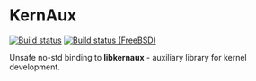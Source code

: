 KernAux
=======

[![Build status](https://github.com/tailix/libkernaux/actions/workflows/rust.yml/badge.svg)](https://github.com/tailix/libkernaux/actions/workflows/rust.yml)
[![Build status (FreeBSD)](https://api.cirrus-ci.com/github/tailix/libkernaux.svg?task=Rust%20(FreeBSD))](https://cirrus-ci.com/github/tailix/libkernaux)

Unsafe no-std binding to **libkernaux** - auxiliary library for kernel
development.
